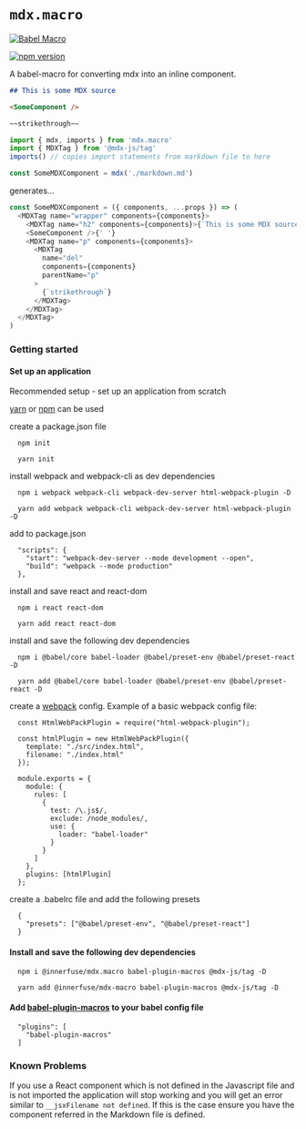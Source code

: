 # `mdx.macro`

[![Babel Macro](https://img.shields.io/badge/babel--macro-%F0%9F%8E%A3-f5da55.svg?style=flat-square)](https://github.com/kentcdodds/babel-plugin-macros)

[![npm version](https://img.shields.io/badge/npm-0.2.5-brightgreen.svg)](https://github.com/weyert/mdx.macro)

A babel-macro for converting mdx into an inline component.

```markdown
## This is some MDX source

<SomeComponent />

~~strikethrough~~
```

```js
import { mdx, imports } from 'mdx.macro'
import { MDXTag } from '@mdx-js/tag'
imports() // copies import statements from markdown file to here

const SomeMDXComponent = mdx('./markdown.md')
```

generates...

```js
const SomeMDXComponent = ({ components, ...props }) => (
  <MDXTag name="wrapper" components={components}>
    <MDXTag name="h2" components={components}>{`This is some MDX source`}</MDXTag>{' '}
    <SomeComponent />{' '}
    <MDXTag name="p" components={components}>
      <MDXTag
        name="del"
        components={components}
        parentName="p"
      >
        {`strikethrough`}
      </MDXTag>
    </MDXTag>
  </MDXTag>
)
```

### Getting started

#### Set up an application

  Recommended setup - set up an application from scratch

  [yarn](https://yarnpkg.com/en/docs/cli/) or [npm](https://docs.npmjs.com/cli/install) can be used

  create a package.json file
  ```
    npm init

    yarn init
  ```

  install webpack and webpack-cli as dev dependencies
  ```
    npm i webpack webpack-cli webpack-dev-server html-webpack-plugin -D

    yarn add webpack webpack-cli webpack-dev-server html-webpack-plugin -D
  ```

  add to package.json
  ```
    "scripts": {
      "start": "webpack-dev-server --mode development --open",
      "build": "webpack --mode production"
    },
  ```

  install and save react and react-dom
  ```
    npm i react react-dom

    yarn add react react-dom
  ```

  install and save the following dev dependencies
  ```
    npm i @babel/core babel-loader @babel/preset-env @babel/preset-react -D

    yarn add @babel/core babel-loader @babel/preset-env @babel/preset-react -D
  ```

  create a [webpack](https://webpack.js.org/guides/getting-started/#using-a-configuration) config. Example of a basic webpack config file:
  ```
    const HtmlWebPackPlugin = require("html-webpack-plugin");

    const htmlPlugin = new HtmlWebPackPlugin({
      template: "./src/index.html",
      filename: "./index.html"
    });

    module.exports = {
      module: {
        rules: [
          {
            test: /\.js$/,
            exclude: /node_modules/,
            use: {
              loader: "babel-loader"
            }
          }
        ]
      },
      plugins: [htmlPlugin]
    };
  ```

  create a .babelrc file and add the following presets
  ```
    {
      "presets": ["@babel/preset-env", "@babel/preset-react"]
    }
  ```

#### Install and save the following dev dependencies
  ```
    npm i @innerfuse/mdx.macro babel-plugin-macros @mdx-js/tag -D

    yarn add @innerfuse/mdx-macro babel-plugin-macros @mdx-js/tag -D
  ```

#### Add [babel-plugin-macros](https://github.com/kentcdodds/babel-plugin-macros/blob/master/other/docs/user.md) to your babel config file
  ```
    "plugins": [
      "babel-plugin-macros"
    ]
  ```

### Known Problems

If you use a React component which is not defined in the Javascript file and is not imported the application will stop working and you will get an error similar to `__jsxFilename not defined`. If this is the case ensure you have the component referred in the Markdown file is defined.
